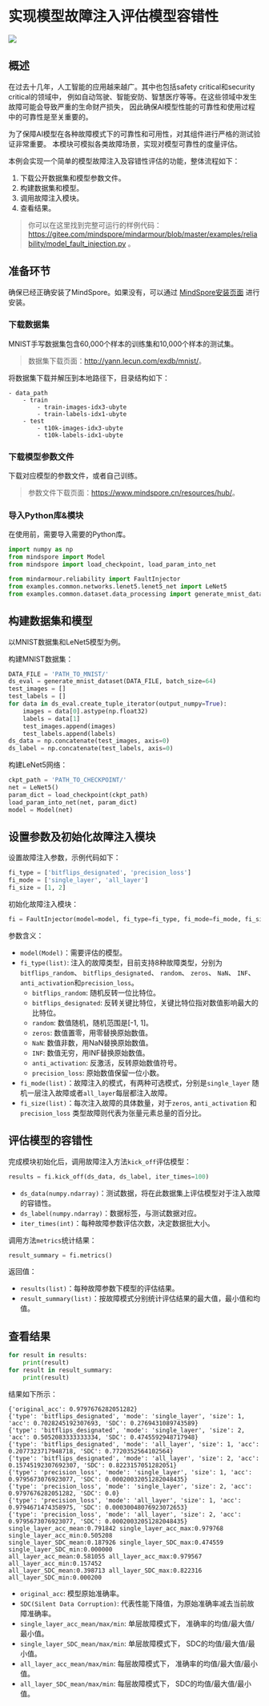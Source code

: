 # 实现模型故障注入评估模型容错性

<a href="https://gitee.com/mindspore/docs/blob/master/docs/mindarmour/docs/source_zh_cn/fault_injection.md" target="_blank"><img src="https://mindspore-website.obs.cn-north-4.myhuaweicloud.com/website-images/master/resource/_static/logo_source.png"></a>

## 概述

在过去十几年，人工智能的应用越来越广。其中也包括safety critical和security critical的领域中，
例如自动驾驶、智能安防、智慧医疗等等。在这些领域中发生故障可能会导致严重的生命财产损失，
因此确保AI模型性能的可靠性和使用过程中的可靠性是至关重要的。

为了保障AI模型在各种故障模式下的可靠性和可用性，对其组件进行严格的测试验证非常重要。
本模块可模拟各类故障场景，实现对模型可靠性的度量评估。

本例会实现一个简单的模型故障注入及容错性评估的功能，整体流程如下：

1. 下载公开数据集和模型参数文件。
2. 构建数据集和模型。
3. 调用故障注入模块。
4. 查看结果。

> 你可以在这里找到完整可运行的样例代码：<https://gitee.com/mindspore/mindarmour/blob/master/examples/reliability/model_fault_injection.py> 。

## 准备环节

确保已经正确安装了MindSpore。如果没有，可以通过 [MindSpore安装页面](https://www.mindspore.cn/install) 进行安装。  

### 下载数据集

MNIST手写数据集包含60,000个样本的训练集和10,000个样本的测试集。
> 数据集下载页面：<http://yann.lecun.com/exdb/mnist/>。

将数据集下载并解压到本地路径下，目录结构如下：

```text
- data_path
    - train
        - train-images-idx3-ubyte
        - train-labels-idx1-ubyte
    - test
        - t10k-images-idx3-ubyte
        - t10k-labels-idx1-ubyte
```

### 下载模型参数文件

下载对应模型的参数文件，或者自己训练。
> 参数文件下载页面：<https://www.mindspore.cn/resources/hub/>。

### 导入Python库&模块

在使用前，需要导入需要的Python库。

```python
import numpy as np
from mindspore import Model
from mindspore import load_checkpoint, load_param_into_net

from mindarmour.reliability import FaultInjector
from examples.common.networks.lenet5.lenet5_net import LeNet5
from examples.common.dataset.data_processing import generate_mnist_dataset
```

## 构建数据集和模型

以MNIST数据集和LeNet5模型为例。

构建MNIST数据集：

```python
DATA_FILE = 'PATH_TO_MNIST/'
ds_eval = generate_mnist_dataset(DATA_FILE, batch_size=64)
test_images = []
test_labels = []
for data in ds_eval.create_tuple_iterator(output_numpy=True):
    images = data[0].astype(np.float32)
    labels = data[1]
    test_images.append(images)
    test_labels.append(labels)
ds_data = np.concatenate(test_images, axis=0)
ds_label = np.concatenate(test_labels, axis=0)
```

构建LeNet5网络：

```python
ckpt_path = 'PATH_TO_CHECKPOINT/'
net = LeNet5()
param_dict = load_checkpoint(ckpt_path)
load_param_into_net(net, param_dict)
model = Model(net)
```

## 设置参数及初始化故障注入模块

设置故障注入参数，示例代码如下：

```python
fi_type = ['bitflips_designated', 'precision_loss']
fi_mode = ['single_layer', 'all_layer']
fi_size = [1, 2]
```

初始化故障注入模块：

```python
fi = FaultInjector(model=model, fi_type=fi_type, fi_mode=fi_mode, fi_size=fi_size)
```

参数含义：

- `model(Model)`：需要评估的模型。
- `fi_type(list)`: 注入的故障类型，目前支持8种故障类型，分别为`bitflips_random`、 `bitflips_designated`、 `random`、 `zeros`、 `NaN`、 `INF`、 `anti_activation`和`precision_loss`。
    - `bitflips_random`: 随机反转一位比特位。
    - `bitflips_designated`: 反转关键比特位，关键比特位指对数值影响最大的比特位。
    - `random`: 数值随机，随机范围是[-1, 1]。
    - `zeros`: 数值置零，用零替换原始数值。
    - `NaN`: 数值非数，用NaN替换原始数值。
    - `INF`: 数值无穷，用INF替换原始数值。
    - `anti_activation`: 反激活，反转原始数值符号。
    - `precision_loss`: 原始数值保留一位小数。
- `fi_mode(list)`：故障注入的模式，有两种可选模式，分别是`single_layer` 随机一层注入故障或者`all_layer`每层都注入故障。
- `fi_size(list)`：每次注入故障的具体数量，对于`zeros`, `anti_activation` 和 `precision_loss` 类型故障则代表为张量元素总量的百分比。

## 评估模型的容错性

完成模块初始化后，调用故障注入方法`kick_off`评估模型：

```python
results = fi.kick_off(ds_data, ds_label, iter_times=100)
```

- `ds_data(numpy.ndarray)`：测试数据，将在此数据集上评估模型对于注入故障的容错性。
- `ds_label(numpy.ndarray)`：数据标签，与测试数据对应。
- `iter_times(int)`：每种故障参数评估次数，决定数据批大小。

调用方法`metrics`统计结果：

```python
result_summary = fi.metrics()
```

返回值：

- `results(list)`：每种故障参数下模型的评估结果。
- `result_summary(list)`：按故障模式分别统计评估结果的最大值，最小值和均值。

## 查看结果

```python
for result in results:
    print(result)
for result in result_summary:
    print(result)
```

结果如下所示：

```text
{'original_acc': 0.9797676282051282}
{'type': 'bitflips_designated', 'mode': 'single_layer', 'size': 1, 'acc': 0.7028245192307693, 'SDC': 0.2769431089743589}
{'type': 'bitflips_designated', 'mode': 'single_layer', 'size': 2, 'acc': 0.5052083333333334, 'SDC': 0.4745592948717948}
{'type': 'bitflips_designated', 'mode': 'all_layer', 'size': 1, 'acc': 0.2077323717948718, 'SDC': 0.7720352564102564}
{'type': 'bitflips_designated', 'mode': 'all_layer', 'size': 2, 'acc': 0.15745192307692307, 'SDC': 0.8223157051282051}
{'type': 'precision_loss', 'mode': 'single_layer', 'size': 1, 'acc': 0.9795673076923077, 'SDC': 0.00020032051282048435}
{'type': 'precision_loss', 'mode': 'single_layer', 'size': 2, 'acc': 0.9797676282051282, 'SDC': 0.0}
{'type': 'precision_loss', 'mode': 'all_layer', 'size': 1, 'acc': 0.9794671474358975, 'SDC': 0.00030048076923072653}
{'type': 'precision_loss', 'mode': 'all_layer', 'size': 2, 'acc': 0.9795673076923077, 'SDC': 0.00020032051282048435}
single_layer_acc_mean:0.791842 single_layer_acc_max:0.979768 single_layer_acc_min:0.505208
single_layer_SDC_mean:0.187926 single_layer_SDC_max:0.474559 single_layer_SDC_min:0.000000
all_layer_acc_mean:0.581055 all_layer_acc_max:0.979567 all_layer_acc_min:0.157452
all_layer_SDC_mean:0.398713 all_layer_SDC_max:0.822316 all_layer_SDC_min:0.000200
```

- `original_acc`: 模型原始准确率。
- `SDC(Silent Data Corruption)`: 代表性能下降值，为原始准确率减去当前故障准确率。
- `single_layer_acc_mean/max/min`: 单层故障模式下， 准确率的均值/最大值/最小值。
- `single_layer_SDC_mean/max/min`: 单层故障模式下， SDC的均值/最大值/最小值。
- `all_layer_acc_mean/max/min`: 每层故障模式下， 准确率的均值/最大值/最小值。
- `all_layer_SDC_mean/max/min`: 每层故障模式下， SDC的均值/最大值/最小值。
